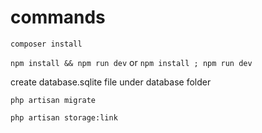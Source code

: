 # commands

`composer install`

`npm install && npm run dev` or `npm install ; npm run dev`

create database.sqlite file under database folder

`php artisan migrate`

`php artisan storage:link`
